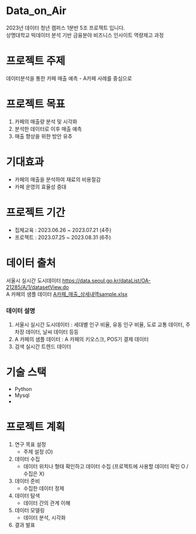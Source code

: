 # Data_on_Air
2023년 데이터 청년 캠퍼스 1분반 5조 프로젝트 입니다.   
상명대학교 빅데이터 분석 기반 금융분야 비즈니스 인사이트 역량제고 과정

# 프로젝트 주제
데이터분석을 통한 카페 매출 예측 - A카페 사례를 중심으로

# 프로젝트 목표 
1. 카페의 매출량 분석 및 시각화 
2. 분석한 데이터로 이후 매출 예측
3. 매출 향상을 위한 방안 유추

# 기대효과 
- 카페의 매출을 분석하여 재료의 비용절감
- 카페 운영의 효율성 증대

# 프로젝트 기간 
- 집체교육 : 2023.06.26 ~ 2023.07.21 (4주)
- 프로젝트 : 2023.07.25 ~ 2023.08.31 (6주)

# 데이터 출처 
서울시 실시간 도시데이터 https://data.seoul.go.kr/dataList/OA-21285/A/1/datasetView.do  
A 카페의 샘플 데이터 [A카페_매출_상세내역sample.xlsx](https://github.com/Pigeon1999/Data_on_Air/files/12156826/_.22.07.01-22.12.31.xlsx)


### 데이터 설명 
1. 서울시 실시간 도시데이터 : 세대별 인구 비율, 유동 인구 비율, 도로 교통 데이터, 주차장 데이터, 날씨 데이터 등등
2. A 카페의 샘플 데이터 : A 카페의 키오스크, POS기 결제 데이터
3. 검색 실시간 트렌드 데이터

# 기술 스택 
- Python
- Mysql
-

# 프로젝트 계획 
1. 연구 목표 설정 
   - 주제 설정 (O)
2. 데이터 수집
   - 데이터 위치나 형태 확인하고 데이터 수집 (프로젝트에 사용할 데이터 확인 O / 수집은 X)
3. 데이터 준비
   - 수집한 데이터 정제
4. 데이터 탐색
   - 데이터 간의 관계 이해 
5. 데이터 모델링
   - 데이터 분석, 시각화
6. 결과 발표 

